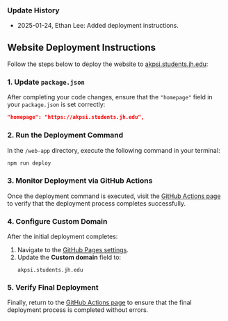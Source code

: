 ### Update History
- 2025-01-24, Ethan Lee: Added deployment instructions.

## Website Deployment Instructions

Follow the steps below to deploy the website to [akpsi.students.jh.edu](https://akpsi.students.jh.edu):

### 1. Update `package.json`

After completing your code changes, ensure that the `"homepage"` field in your `package.json` is set correctly:

```json
"homepage": "https://akpsi.students.jh.edu",
```

### 2. Run the Deployment Command

In the `/web-app` directory, execute the following command in your terminal:

```bash
npm run deploy
```

### 3. Monitor Deployment via GitHub Actions

Once the deployment command is executed, visit the [GitHub Actions page](https://github.com/akpsi-jhu/rho-psi-website-v1/actions) to verify that the deployment process completes successfully.

### 4. Configure Custom Domain

After the initial deployment completes:

1. Navigate to the [GitHub Pages settings](https://github.com/akpsi-jhu/rho-psi-website-v1/settings/pages).
2. Update the **Custom domain** field to:
   ```
   akpsi.students.jh.edu
   ```

### 5. Verify Final Deployment

Finally, return to the [GitHub Actions page](https://github.com/akpsi-jhu/rho-psi-website-v1/actions) to ensure that the final deployment process is completed without errors.
